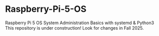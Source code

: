 # Raspberry-Pi-5-OS
Raspberry Pi 5 OS System Administration Basics with systemd &amp; Python3
This repository is under construction! Look for changes in Fall 2025.
